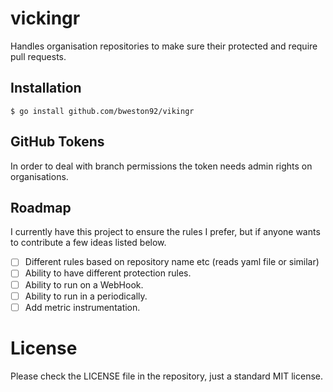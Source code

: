 # vickingr

Handles organisation repositories to make sure their protected and require pull requests.

## Installation

```
$ go install github.com/bweston92/vikingr
```

## GitHub Tokens

In order to deal with branch permissions the token needs admin rights on organisations.

## Roadmap

I currently have this project to ensure the rules I prefer, but if anyone wants to contribute a few ideas listed below.

- [ ] Different rules based on repository name etc (reads yaml file or similar)
- [ ] Ability to have different protection rules.
- [ ] Ability to run on a WebHook.
- [ ] Ability to run in a periodically.
- [ ] Add metric instrumentation.

# License

Please check the LICENSE file in the repository, just a standard MIT license.
